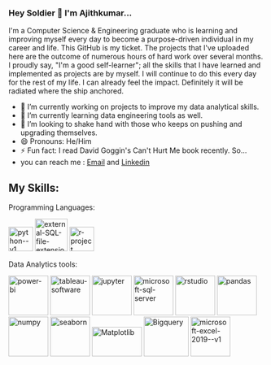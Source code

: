 ### Hey Soldier 👋 I'm Ajithkumar...
I'm a Computer Science & Engineering graduate who is learning and improving myself every day to become a purpose-driven individual in my career and life. This GitHub is my ticket. The projects that I've uploaded here are the outcome of numerous hours of hard work over several months. I proudly say, "I'm a good self-learner"; all the skills that I have learned and implemented as projects are by myself. I will continue to do this every day for the rest of my life. I can already feel the impact. Definitely it will be radiated where the ship anchored. 

- 🔭 I’m currently working on projects to improve my data analytical skills.
- 🌱 I’m currently learning data engineering tools as well.
- 👯 I’m looking to shake hand with those who keeps on pushing and upgrading themselves.
- 😄 Pronouns: He/Him
- ⚡ Fun fact: I read David Goggin's Can't Hurt Me book recently. So...
- you can reach me : [Email](ajithkumar.m2k1610@gmail.com) and [Linkedin](https://www.linkedin.com/in/ajithkumar-murugaiah-809b93250/?originalSubdomain=in)

 ## My Skills:

Programming Languages:

<img width="48" height="48" src="https://img.icons8.com/color/48/python--v1.png" alt="python--v1"/>   <img width="64" height="64" src="https://img.icons8.com/external-bearicons-blue-bearicons/64/external-SQL-file-extension-bearicons-blue-bearicons.png" alt="external-SQL-file-extension-bearicons-blue-bearicons"/>   <img width="48" height="48" src="https://img.icons8.com/fluency/48/r-project.png" alt="r-project"/>

Data Analytics tools:

<img width="78" height="78" src="https://img.icons8.com/color/48/power-bi.png" alt="power-bi"/>   <img width="78" height="78" src="https://img.icons8.com/color/48/tableau-software.png" alt="tableau-software"/>   <img width="78" height="78" src="https://img.icons8.com/fluency/48/jupyter.png" alt="jupyter"/>   <img width="78" height="78" src="https://img.icons8.com/color/48/microsoft-sql-server.png" alt="microsoft-sql-server"/>   <img width="78" height="78" src="https://img.icons8.com/fluency/48/rstudio.png" alt="rstudio"/>   <img width="78" height="78" src="https://img.icons8.com/color/48/pandas.png" alt="pandas"/>   <img width="78" height="78" src="https://img.icons8.com/color/48/numpy.png" alt="numpy"/>   <img width="78" height="78" src="https://seaborn.pydata.org/_static/logo-wide-lightbg.svg" alt="seaborn"/>    <img width="98" height="58" src="https://matplotlib.org/stable/_images/sphx_glr_logos2_003.png" alt="Matplotlib"/>   <img width="88" height="78" src="https://cloud.google.com/images/social-icon-google-cloud-1200-630.png" alt="Bigquery"/>   <img width="78" height="78" src="https://img.icons8.com/color/48/microsoft-excel-2019--v1.png" alt="microsoft-excel-2019--v1"/>
